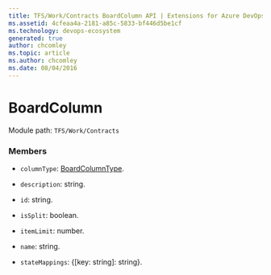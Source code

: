 ```yaml
---
title: TFS/Work/Contracts BoardColumn API | Extensions for Azure DevOps Services
ms.assetid: 4cfeaa4a-2181-a85c-5833-bf446d5be1cf
ms.technology: devops-ecosystem
generated: true
author: chcomley
ms.topic: article
ms.author: chcomley
ms.date: 08/04/2016
---
```


# BoardColumn

Module path: `TFS/Work/Contracts`

### Members

- `columnType`: [BoardColumnType](../../../TFS/Work/Contracts/BoardColumnType.md).

- `description`: string.

- `id`: string.

- `isSplit`: boolean.

- `itemLimit`: number.

- `name`: string.

- `stateMappings`: {[key: string]: string}.
